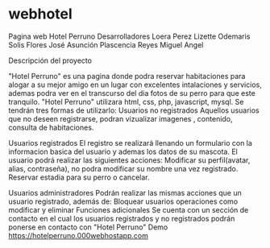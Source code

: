 # webhotel
 Pagina web Hotel Perruno 
Desarrolladores
Loera Perez Lizette Odemaris
Solis Flores José Asunción
Plascencia Reyes Miguel Angel

Descripción del proyecto

"Hotel Perruno" es una pagina donde podra reservar habitaciones para alogar a su mejor amigo en un lugar con excelentes intalaciones y servicios, ademas podra ver en el transcurso del dia fotos de su perro para que este tranquilo. "Hotel Perruno" utilizara html, css, php, javascript, mysql.
Se tendrán tres formas de utilizarlo:
Usuarios no registrados
Aquellos usuarios que no deseen registrarse, podran vizualizar imagenes , contenido, consulta de habitaciones.

Usuarios registrados
El registro se realizará llenando un formulario con la informacion basica del usuario y ademas los datos de su mascota.
El usuario podrá realizar las siguientes acciones:
Modificar su perfil(avatar, alias, contraseña), no podra modificar su nombre una vez registrado.
Reservar estadia para su perro o cancelar.

Usuarios administradores
Podrán realizar las mismas acciones que un usuario registrado, además de:
Bloquear usuarios
operaciones como modificar y eliminar
Funciones adicionales
Se cuenta con un sección de contacto en el cual los usuarios registrados y no registrados podrán ponerse en contacto con "Hotel Perruno"
Demo
https://hotelperruno.000webhostapp.com
